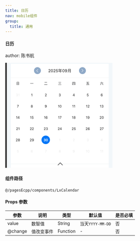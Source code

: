 ```yaml
---
title: 日历
nav: mobile组件
group:
  title: 通用
---
```


#### 日历

author: 陈书航

![img](./img/calendarImg.png)

#### 组件路径

`@/pagesEcpp/components/LxCalendar`

#### Props 参数

| 参数    | 说明       | 类型     | 默认值           | 是否必填 |
| ------- | ---------- | -------- | ---------------- | -------- |
| value   | 数智值     | String   | 当天`YYYY-MM-DD` | 否       |
| @change | 值改变事件 | Function | -                | 否       |
